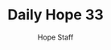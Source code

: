 ---
image: /assets/img/daily-hope-default-artwork.png
title: Daily Hope 33
number: 33
categories:
  - Daily Hope
author: Hope Staff
notes: Daily Hope 33
embed: >-
  <iframe style="border-radius:12px" src="https://open.spotify.com/embed/episode/4BdKMCVGJouwpKph5FsDMA?utm_source=generator" width="100%" height="152" frameBorder="0" allowfullscreen="" allow="autoplay; clipboard-write; encrypted-media; fullscreen; picture-in-picture" loading="lazy"></iframe>
---